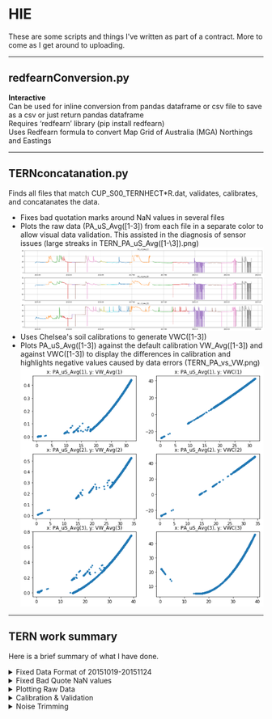 # HIE
These are some scripts and things I've written as part of a contract. More to come as I get around to uploading.

***
## redfearnConversion.py
**Interactive**<br/>
Can be used for inline conversion from pandas dataframe or csv file to save as a csv or just return pandas dataframe<br/> 
Requires ‘redfearn’ library (pip install redfearn)<br/>
Uses Redfearn formula to convert Map Grid of Australia (MGA) Northings and Eastings<br/>

***
## TERNconcatanation.py
Finds all files that match CUP_S00_TERNHECT\*R.dat, validates, calibrates, and concatanates the data.<br/>
* Fixes bad quotation marks around NaN values in several files<br/>
* Plots the raw data (PA_uS_Avg(\[1-3\]) from each file in a separate color to allow visual data validation. This assisted in the diagnosis of sensor issues (large streaks in TERN_PA_uS_Avg(\[1-\3]).png)<br>
![Alt text](https://raw.githubusercontent.com/GabeBolton/HIE/master/TERN_PA_uS_Avg(%5B1-3%5D).png?raw=true "TERN_PA_uS_Avg([1-3].png")<br>
* Uses Chelsea's soil calibrations to generate VWC(\[1-3\])<br/>
* Plots PA_uS_Avg(\[1-3\]) against the default calibration VW_Avg(\[1-3\]) and against VWC(\[1-3\]) to display the differences in calibration and highlights negative values caused by data errors (TERN_PA_vs_VW.png)
![Alt text](https://raw.githubusercontent.com/GabeBolton/HIE/master/TERN_PA_vs_VW.png?raw=true "TERN_PA_vs_VW.png")

***
## TERN work summary
Here is a brief summary of what I have done.<br/>
<details>
  <summary>Fixed Data Format of 20151019-20151124</summary>
  <p>

Using regular expressions (henceforth regex) I changed CUP_S00_TERNHECT_616_20151019-20151124_R.dat from:
<pre><code>
"TOA5,""Plot 7 Soil Moisture Campaign"",""CR1000"",""42701"",""CR1000.Std.22"",""CPU:PARunderstory10082015.CR1"",""9508"",""CUP_S00_TERNHECT_616"""
"TIMESTAMP,""RECORD"",""VW_Avg(1)"",""VW_Avg(2)"",""VW_Avg(3)"",""VW_Avg(4)"",""PA_uS_Avg(1)"",""PA_uS_Avg(2)"",""PA_uS_Avg(3)"",""PA_uS_Avg(4)"",""T107_C(1)"",""T107_C(2)"",""T107_C(3)"""
"TS,""RN"","""","""","""","""","""","""","""","""","""","""","""""
","""",""Avg"",""Avg"",""Avg"",""Avg"",""Avg"",""Avg"",""Avg"",""Avg"",""Smp"",""Smp"",""Smp"""
"2015-10-19 11:30:00,2970,0.059,0.289,0.002,0.136,18.6,27.48,15.33,22.09,20.9,19.37,18.44"
"2015-10-19 12:00:00,2971,0.059,0.29,0.001,0.135,18.6,27.49,15.31,22.04,21.47,19.53,18.45"
"2015-10-19 12:30:00,2972,0.059,0.29,0.001,0.133,18.6,27.5,15.3,21.95,21.88,19.76,18.47"
"2015-10-19 13:00:00,2973,0.059,0.29,0.001,0.129,18.61,27.52,15.27,21.81,21.99,19.95,18.49"

...etc.
</code></pre>
To:

<pre><code>
"TOA5","Plot 7 Soil Moisture Campaign"",""CR1000"",""42701"",""CR1000.Std.22"",""CPU:PARunderstory10082015.CR1"",""9508"",""CUP_S00_TERNHECT_616"""
"TIMESTAMP","RECORD","VW_Avg(1)","VW_Avg(2)","VW_Avg(3)","VW_Avg(4)","PA_uS_Avg(1)","PA_uS_Avg(2)","PA_uS_Avg(3)","PA_uS_Avg(4)","T107_C(1)","T107_C(2)","T107_C(3)"
"TS","RN","","","","","","","","","","",""
"","","Avg","Avg","Avg","Avg","Avg","Avg","Avg","Avg","Smp","Smp","Smp"
"2015-10-19 11:30:00",2970,0.059,0.289,0.002,0.136,18.6,27.48,15.33,22.09,20.9,19.37,18.44
"2015-10-19 12:00:00",2971,0.059,0.29,0.001,0.135,18.6,27.49,15.31,22.04,21.47,19.53,18.45
"2015-10-19 12:30:00",2972,0.059,0.29,0.001,0.133,18.6,27.5,15.3,21.95,21.88,19.76,18.47
"2015-10-19 13:00:00",2973,0.059,0.29,0.001,0.129,18.61,27.52,15.27,21.81,21.99,19.95,18.49

...etc.
</code></pre>
Making it consistent with the format of CUP_S00_TERNHECT_616_20150818_20151019_R.dat<br>
There are two errors, one in the headers shown on the very first line: <code>"TOA5,""Plot 7 Soil Moisture Campaign"",""CR1000"", etc </code><br>
look at that again: "TOA5,~~""~~ Plot 7 Soil Moisture Campaign ~~""~~,~~""~~ CR1000 ~~""~~ etc <br>
That goes on for the rest of the header lines, so because the data layout is consistant I used the header from CUP_S00_TERNHECT_616_20150818_20151019_R.dat, however replace it after dealing with the next issue: the data.<br>

The data lines have a <code>"</code> at the start and end of the lines, instead of at the start and end of the timestamp. To fix this
use notepad++, Visual Studio Code or any other text proccessor with regex find and replace<br>
find: <code>"\n</code><br>
replace: <code>\n</code><br>
then<br>
find: <code>0:00,</code><br>
replace: <code>0:00",</code><br>
</p>
</details>
<details>
  <summary>Fixed Bad Quote NaN values</summary>

Several files had issues in columns ‘VW_Avg(4)’ and ‘PA_uS_Avg(4)’ with NaN values being recorded as ‘NAN””’, those are fixed with TERNconcatanation in python with <code>pandas.Dataframe.replace(‘NAN””’,np.nan)</code> with <code>thisfile=thisfile.replace('NAN""',np.nan)</code>

</details>

<details>
  <summary>Plotting Raw Data</summary>
Plots the raw data (PA_uS_Avg(\[1-3\]) from each file in a separate color to allow visual data validation. This assisted in the diagnosis of sensor issues (large streaks in TERN_PA_uS_Avg(\[1-\3]).png)<br>
![Alt text](https://raw.githubusercontent.com/GabeBolton/HIE/master/TERN_PA_uS_Avg(%5B1-3%5D).png?raw=true "TERN_PA_uS_Avg([1-3].png")<br>
</details>


<details>
  <summary>Calibration & Validation</summary>
  Used Chelsea's soil calibrations to generate VWC(\[1-3\]) in TERNconcatanation.py:<br>
  alluvial: <code>y = 0.0141x<sup>2</sup> + 1.7623x - 28.055</code><br>
  clay: <code>y = 0.0761x<sup>2</sup> - 2.3773x + 23.195</code><br>
  VWC(\[1-2\]) uses alluvial; VWC(3) uses clay<br>
Plots PA_uS_Avg(\[1-3\]) against the default calibration VW_Avg(\[1-3\]) and against VWC(\[1-3\]) to display the differences in calibration and highlights negative values caused by data errors (TERN_PA_vs_VW.png)
![Alt text](https://raw.githubusercontent.com/GabeBolton/HIE/master/TERN_PA_vs_VW.png?raw=true "TERN_PA_vs_VW.png")

</details>

<details>
  <summary>Noise Trimming</summary>
Added in noise trimming functionality to trim data below user-defined threshold to remove the noise shown in TERN_PA_uS_Avg([1-3]).png as large streaks, and in TERN_PA_vs_VW.png as out of equation data on VW_Avg (not on line) and out of bounds data on VWC (below 0 as a hard lower bound). This method is not as beautiful as other methods such as rejecting data outside of bounds determined by previous datapoints, but it is more reproducable and transparent.
</details>
